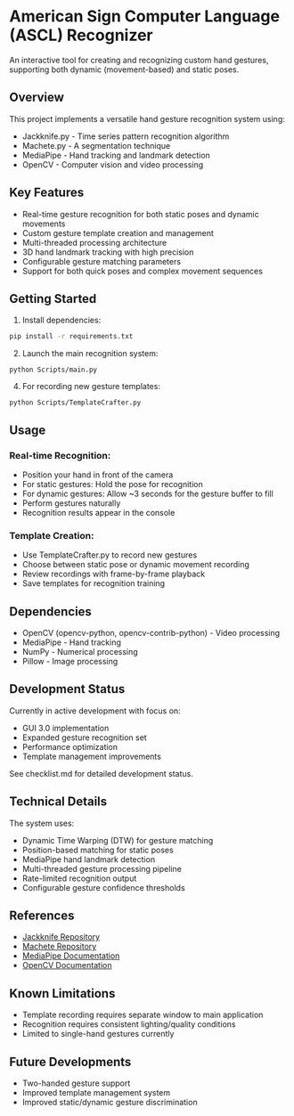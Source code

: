 # American Sign Computer Language (ASCL) Recognizer

An interactive tool for creating and recognizing custom hand gestures, supporting both dynamic (movement-based) and static poses.

## Overview

This project implements a versatile hand gesture recognition system using:
- Jackknife.py - Time series pattern recognition algorithm
- Machete.py - A segmentation technique 
- MediaPipe - Hand tracking and landmark detection
- OpenCV - Computer vision and video processing

## Key Features

- Real-time gesture recognition for both static poses and dynamic movements
- Custom gesture template creation and management
- Multi-threaded processing architecture  
- 3D hand landmark tracking with high precision
- Configurable gesture matching parameters
- Support for both quick poses and complex movement sequences

## Getting Started

1. Install dependencies:
```bash
pip install -r requirements.txt
```

2. Launch the main recognition system:
```
python Scripts/main.py
```

4. For recording new gesture templates:
```
python Scripts/TemplateCrafter.py
```

## Usage

### Real-time Recognition:

- Position your hand in front of the camera
- For static gestures: Hold the pose for recognition
- For dynamic gestures: Allow ~3 seconds for the gesture buffer to fill
- Perform gestures naturally
- Recognition results appear in the console

### Template Creation:

- Use TemplateCrafter.py to record new gestures
- Choose between static pose or dynamic movement recording
- Review recordings with frame-by-frame playback
- Save templates for recognition training

## Dependencies

- OpenCV (opencv-python, opencv-contrib-python) - Video processing
- MediaPipe - Hand tracking
- NumPy - Numerical processing
- Pillow - Image processing

## Development Status

Currently in active development with focus on:

- GUI 3.0 implementation
- Expanded gesture recognition set
- Performance optimization
- Template management improvements

See checklist.md for detailed development status.

## Technical Details

The system uses:

- Dynamic Time Warping (DTW) for gesture matching
- Position-based matching for static poses
- MediaPipe hand landmark detection
- Multi-threaded gesture processing pipeline
- Rate-limited recognition output
- Configurable gesture confidence thresholds

## References

- [Jackknife Repository](https://github.com/ISUE/Jackknife)
- [Machete Repository](https://github.com/ISUE/Machete)
- [MediaPipe Documentation](https://ai.google.dev/edge/mediapipe/solutions/guide)
- [OpenCV Documentation](https://opencv.org/) 

## Known Limitations

- Template recording requires separate window to main application
- Recognition requires consistent lighting/quality conditions
- Limited to single-hand gestures currently

## Future Developments

- Two-handed gesture support
- Improved template management system
- Improved static/dynamic gesture discrimination
